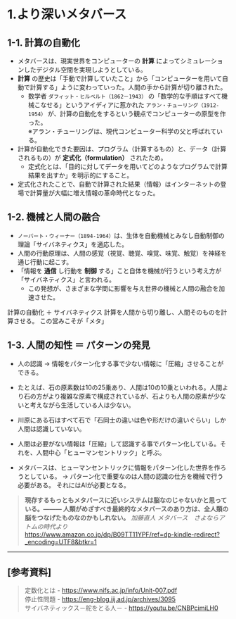 # 1.より深いメタバース

## 1-1. 計算の自動化

- メタバースは、現実世界をコンピューターの **計算** によってシミュレーションしたデジタル空間を実現しようとしている。
- **計算** の歴史は「手動で計算していたこと」から「コンピューターを用いて自動で計算する」ように変わっていった。人間の手から計算が切り離された。
    - 数学者 `ダフィット・ヒルベルト（1862－1943）` の「数学的な手順はすべて機械こなせる」というアイディアに惹かれた `アラン・チューリング（1912-1954）` が、計算の自動化をするという観点でコンピューターの原型を作った。  
    ※アラン・チューリングは、現代コンピューター科学の父と呼ばれている。
- 計算が自動化できた要因は、プログラム（計算するもの）と、データ（計算されるもの）が **定式化（formulation）** されたため。
    - 定式化とは、「目的に対してデータを用いてどのようなプログラムで計算結果を出すか」を明示的にすること。
- 定式化されたことで、自動で計算された結果（情報）はインターネットの登場で計算量が大幅に増え情報の革命時代となった。

## 1-2. 機械と人間の融合

- `ノーバート・ウィーナー（1894-1964）`は、生体を自動機械とみなし自動制御の理論「サイバネティクス」を適応した。
- 人間の行動原理は、人間の感覚（視覚、聴覚、嗅覚、味覚、触覚）を神経を通じ行動に起こす。
- 「情報を **通信** し行動を **制御** する」こと自体を機械が行うという考え方が「サイバネティクス」と言われる。
    - この発想が、さまざまな学問に影響を与え世界の機械と人間の融合を加速させた。

計算の自動化 ＋ サイバネティクス
計算を人間から切り離し、人間そのものを計算させる。
この営みこそが「メタ」

## 1-3. 人間の知性 ＝ パターンの発見

- 人の認識 → 情報をパターン化する事で少ない情報に「圧縮」させることができる。
- たとえば、石の原素数は10の25乗あり、人間は10の10乗といわれる。人間より石の方がより複雑な原素で構成されているが、石よりも人間の原素が少ないと考えながら生活している人は少ない。
- 川原にある石はすべて石で「石同士の違いは色や形だけの違いぐらい」しか人間は認識していない。

- 人間は必要がない情報は「圧縮」して認識する事でパターン化している。それを、人間中心「ヒューマンセントリック」と呼ぶ。

- メタバースは、ヒューマンセントリックに情報をパターン化した世界を作ろうとしている。 → パターン化で重要なのは人間の認識の仕方を機械で行う必要がある。
それにはAIが必要となる。

> **現存するもっともメタバースに近いシステムは脳なのじゃないかと思っている。——— 人類がめざすべき最終的なメタバースのあり方は、全人類の脳をつなげたものなのかもしれない。** 
> _加藤直人 メタバース　さよならアトムの時代より_  
> <https://www.amazon.co.jp/dp/B09TT11YPF/ref=dp-kindle-redirect?_encoding=UTF8&btkr=1>

---

## [参考資料]

> 定数化とは - <https://www.nifs.ac.jp/info/Unit-007.pdf>  
> 停止性問題 - <https://eng-blog.iij.ad.jp/archives/3095>  
> サイバネティックス－舵をとる人－ - <https://youtu.be/CNBPcimiLH0>  
